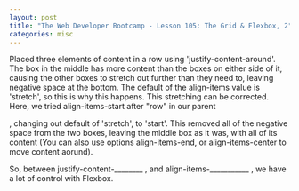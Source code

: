 ```yaml
---
layout: post
title: "The Web Developer Bootcamp - Lesson 105: The Grid & Flexbox, 2"
categories: misc
---
```


Placed three elements of content in a row using 'justify-content-around'. The box in the middle has more content than the boxes on either side of it, causing the other boxes to stretch out further than they need to, leaving negative space at the bottom. The default of the align-items value is 'stretch', so this is why this happens. 
This stretching can be corrected. Here, we tried align-items-start after "row" in our parent <div>, changing out default of 'stretch', to 'start'. This removed all of the negative space from the two boxes, leaving the middle box as it was, with all of its content (You can also use options align-items-end, or align-items-center to move content aorund).

So, between justify-content-________ , and align-items-___________ , we have a lot of control with Flexbox.